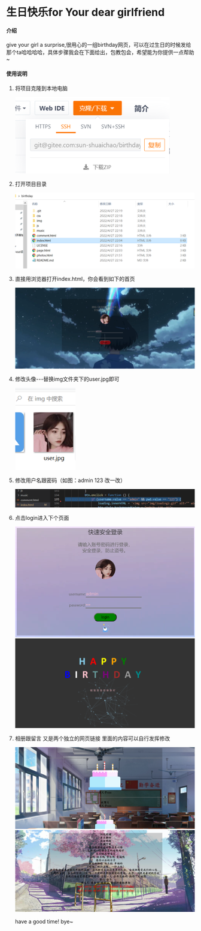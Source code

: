 # 生日快乐for Your dear girlfriend

#### 介绍
give your girl a surprise,很用心的一组birthday网页，可以在过生日的时候发给那个ta哈哈哈哈，具体步骤我会在下面给出，包教包会，希望能为你提供一点帮助~



#### 使用说明

1. 将项目克隆到本地电脑

   <img src="./guide/1.png" alt="image-20220427222343406" style="zoom:80%;" />

2. 打开项目目录

   <img src="./guide/2.png" alt="image-20220427222507097" style="zoom:80%;" />

3. 直接用浏览器打开index.html，你会看到如下的首页

   <img src="./guide/3.png" alt="image-20220427222620635" style="zoom:80%;" />

4. 修改头像---替换img文件夹下的user.jpg即可

   <img src="./guide/4.png" alt="image-20220427222929845" style="zoom:80%;" />

5. 修改用户名跟密码（如图：admin  123   改一改）

   ![image-20220427223043254](./guide/5.png)

6. 点击login进入下个页面

   <img src="./guide/6-1.png" alt="image-20220427223237958" style="zoom:80%;" />

   <img src="./guide/6-2.png" alt="image-20220427223318266" style="zoom:80%;" />

7. 相册跟留言  又是两个独立的网页链接  里面的内容可以自行发挥修改

   <img src="./guide/7-1.png" alt="image-20220427223443988" style="zoom:80%;" />

   <img src="./guide/7-2.png" alt="image-20220427223515854" style="zoom:80%;" />

   have a good time! bye~
